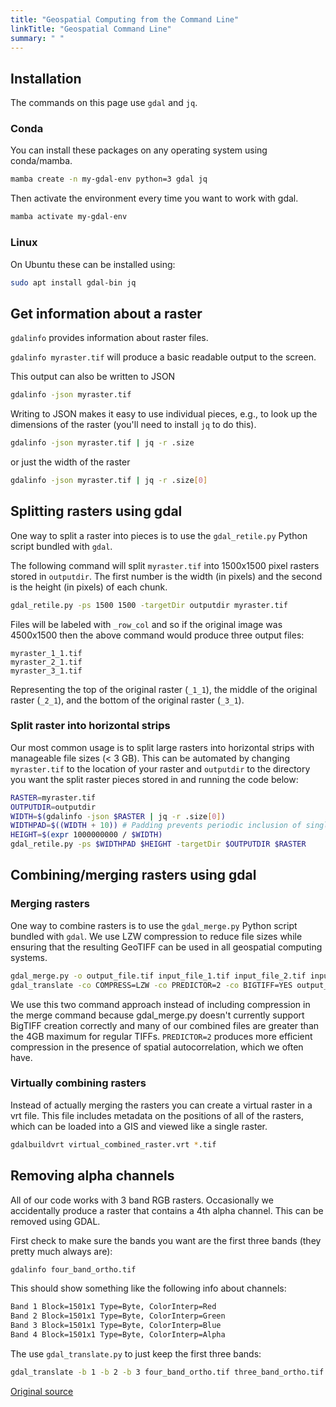 ```yaml
---
title: "Geospatial Computing from the Command Line"
linkTitle: "Geospatial Command Line"
summary: " "
---
```


## Installation

The commands on this page use `gdal` and `jq`.

### Conda

You can install these packages on any operating system using conda/mamba.

```sh
mamba create -n my-gdal-env python=3 gdal jq
```

Then activate the environment every time you want to work with gdal.

```sh
mamba activate my-gdal-env
```

### Linux

On Ubuntu these can be installed using:

```bash
sudo apt install gdal-bin jq
```

## Get information about a raster

`gdalinfo` provides information about raster files.

`gdalinfo myraster.tif` will produce a basic readable output to the screen.

This output can also be written to JSON

```bash
gdalinfo -json myraster.tif
```

Writing to JSON makes it easy to use individual pieces, e.g., to look up the dimensions of the raster (you'll need to install `jq` to do this).

```bash
gdalinfo -json myraster.tif | jq -r .size
```

or just the width of the raster

```bash
gdalinfo -json myraster.tif | jq -r .size[0]
```

## Splitting rasters using gdal

One way to split a raster into pieces is to use the `gdal_retile.py` Python script bundled with `gdal`.

The following command will split `myraster.tif` into 1500x1500 pixel rasters stored in `outputdir`.
The first number is the width (in pixels) and the second is the height (in pixels) of each chunk. 

```bash
gdal_retile.py -ps 1500 1500 -targetDir outputdir myraster.tif
```

Files will be labeled with `_row_col` and so if the original image was 4500x1500 then the above command would produce three output files:

```
myraster_1_1.tif
myraster_2_1.tif
myraster_3_1.tif
```

Representing the top of the original raster (`_1_1`), the middle of the original raster (`_2_1`), and the bottom of the original raster (`_3_1`).

### Split raster into horizontal strips

Our most common usage is to split large rasters into horizontal strips with manageable file sizes (< 3 GB). This can be automated by changing `myraster.tif` to the location of your raster and `outputdir` to the directory you want the split raster pieces stored in and running the code below:

```bash
RASTER=myraster.tif
OUTPUTDIR=outputdir
WIDTH=$(gdalinfo -json $RASTER | jq -r .size[0])
WIDTHPAD=$((WIDTH + 10)) # Padding prevents periodic inclusion of single pixel strip 
HEIGHT=$(expr 1000000000 / $WIDTH)
gdal_retile.py -ps $WIDTHPAD $HEIGHT -targetDir $OUTPUTDIR $RASTER
```

## Combining/merging rasters using gdal

### Merging rasters

One way to combine rasters is to use the `gdal_merge.py` Python script bundled with `gdal`.
We use LZW compression to reduce file sizes while ensuring that the resulting GeoTIFF can be used in all geospatial computing systems.

```bash
gdal_merge.py -o output_file.tif input_file_1.tif input_file_2.tif input_file_3.tif
gdal_translate -co COMPRESS=LZW -co PREDICTOR=2 -co BIGTIFF=YES output_file.tif compressed_file.tif
```

We use this two command approach instead of including compression in the merge command because gdal_merge.py doesn't currently support BigTIFF creation correctly and many of our combined files are greater than the 4GB maximum for regular TIFFs.
`PREDICTOR=2` produces more efficient compression in the presence of spatial autocorrelation, which we often have.

### Virtually combining rasters

Instead of actually merging the rasters you can create a virtual raster in a vrt file.
This file includes metadata on the positions of all of the rasters, which can be loaded into a GIS and viewed like a single raster.

```bash
gdalbuildvrt virtual_combined_raster.vrt *.tif
```

## Removing alpha channels

All of our code works with 3 band RGB rasters.
Occasionally we accidentally produce a raster that contains a 4th alpha channel.
This can be removed using GDAL.

First check to make sure the bands you want are the first three bands (they pretty much always are):

```bash
gdalinfo four_band_ortho.tif
```

This should show something like the following info about channels:

```bash
Band 1 Block=1501x1 Type=Byte, ColorInterp=Red
Band 2 Block=1501x1 Type=Byte, ColorInterp=Green
Band 3 Block=1501x1 Type=Byte, ColorInterp=Blue
Band 4 Block=1501x1 Type=Byte, ColorInterp=Alpha
```

The use `gdal_translate.py` to just keep the first three bands:

```bash
gdal_translate -b 1 -b 2 -b 3 four_band_ortho.tif three_band_ortho.tif
```

[Original source](https://support.skycatch.com/hc/en-us/articles/219178537-Removing-the-Alpha-Channel-from-Your-Orthotiff)
